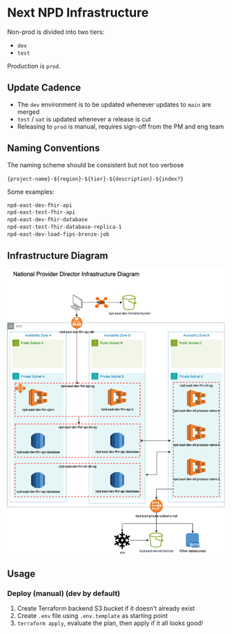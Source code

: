# Next NPD Infrastructure

Non-prod is divided into two tiers:
- `dev`
- `test`

Production is `prod`.

## Update Cadence

- The `dev` environment is to be updated whenever updates to `main` are merged
- `test` / `uat` is updated whenever a release is cut
- Releasing to `prod` is manual, requires sign-off from the PM and eng team

## Naming Conventions

The naming scheme should be consistent but not too verbose

`{project-name}-${region}-${tier}-${description}-${index?}`

Some examples:

```bash
npd-east-dev-fhir-api
npd-east-test-fhir-api
npd-east-dev-fhir-database
npd-east-test-fhir-database-replica-1
npd-east-dev-load-fips-bronze-job
```

## Infrastructure Diagram

![NPD Infrastructure.drawio.png](NPD%20Infrastructure.drawio.png)

## Usage

### Deploy (manual) (dev by default)

1. Create Terraform backend S3 bucket if it doesn't already exist
2. Create `.env` file using `.env.template` as starting point
3. `terraform apply`, evaluate the plan, then apply if it all looks good!